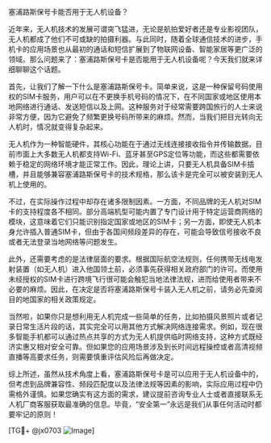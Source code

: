 塞浦路斯保号卡能否用于无人机设备？

近年来，无人机技术的发展可谓突飞猛进，无论是航拍爱好者还是专业影视团队，无人机都成了他们不可或缺的拍摄利器。与此同时，随着全球通信技术的进步，手机卡的应用场景也从最初的通话和短信扩展到了物联网设备、智能家居等更广泛的领域。那么问题来了：塞浦路斯保号卡是否能用于无人机设备呢？今天我们就来详细聊聊这个话题。

首先，让我们了解一下什么是塞浦路斯保号卡。简单来说，这是一种保留号码使用权的SIM卡服务，用户可以在不更换手机号码的情况下，在不同国家或地区使用本地网络进行通话、发送短信以及上网。这种服务对于经常需要跨国旅行的人士来说非常方便，因为它避免了频繁更换号码所带来的麻烦。然而，当我们把目光转向无人机时，情况就变得复杂起来。

无人机作为一种智能硬件，其核心功能在于通过无线连接接收指令并传输数据。目前市面上大多数无人机都支持Wi-Fi、蓝牙甚至GPS定位等功能，而这些都需要依赖于稳定的网络环境才能正常工作。因此，理论上讲，只要无人机具备SIM卡插槽，并且能够兼容塞浦路斯保号卡的技术规格，那么该卡是完全可以被安装到无人机上使用的。

不过，在实际操作过程中却存在诸多限制因素。一方面，不同品牌的无人机对SIM卡的支持程度各不相同。部分高端机型可能内置了专门设计用于特定运营商网络的模块，这意味着它们只能识别指定国家或地区的SIM卡；另一方面，即使无人机本身允许插入普通SIM卡，但由于各国间频段差异的存在，可能会导致信号接收不良或者无法登录当地网络等问题发生。

此外，还需要考虑的是法律层面的要求。根据国际航空法规则，任何携带无线电发射装置（如无人机）进入他国领土前，必须事先获得相关政府部门的许可。而使用未经授权的SIM卡进行跨境飞行很可能会触犯当地法律法规，进而给使用者带来不必要的麻烦。因此，在决定是否将塞浦路斯保号卡装入无人机之前，请务必先查阅目的地国家的相关政策规定。

当然啦，如果你只是想利用无人机完成一些简单的任务，比如拍摄风景照片或者记录日常生活片段的话，其实完全可以用其他方式解决网络连接需求。例如，现在很多智能手机都可以通过热点共享的方式为无人机提供临时网络支持，这种方式既经济实惠又相对安全可靠。但如果您的应用场景涉及到长时间远程操控或者高清视频直播等高要求任务，则需要慎重评估风险后再做决定。

综上所述，虽然从技术角度上看，塞浦路斯保号卡是可以应用于无人机设备中的，但考虑到品牌兼容性、频段匹配度以及法律法规等因素的影响，实际应用过程中仍需格外谨慎。如果您确实有这方面的需求，建议提前咨询专业人士或者直接联系无人机厂商客服获取最准确的信息。毕竟，“安全第一”永远是我们从事任何活动时都要牢记的原则！

[TG💪+ @jx0703 ![Image](https://github.com/user-attachments/assets/dbca1d08-cadb-493c-b0ec-ad6f7a83f270)]